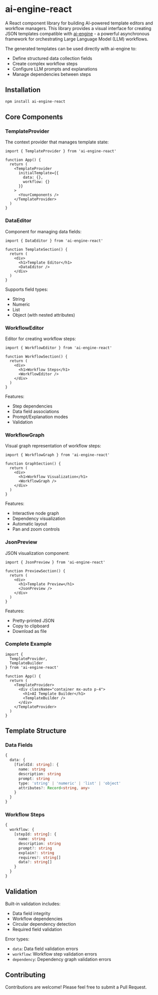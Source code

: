 # ai-engine-react

A React component library for building AI-powered template editors and workflow managers. This library provides a visual interface for creating JSON templates compatible with [ai-engine](https://github.com/jazibjohar/ai-engine) - a powerful asynchronous framework for orchestrating Large Language Model (LLM) workflows.

The generated templates can be used directly with ai-engine to:
- Define structured data collection fields
- Create complex workflow steps
- Configure LLM prompts and explanations
- Manage dependencies between steps

## Installation

```bash
npm install ai-engine-react
```

## Core Components

### TemplateProvider

The context provider that manages template state:

```tsx
import { TemplateProvider } from 'ai-engine-react'

function App() {
  return (
    <TemplateProvider 
      initialTemplate={{
        data: {},
        workflow: {}
      }}
    >
      <YourComponents />
    </TemplateProvider>
  )
}
```

### DataEditor

Component for managing data fields:

```tsx
import { DataEditor } from 'ai-engine-react'

function TemplateSection() {
  return (
    <div>
      <h1>Template Editor</h1>
      <DataEditor />
    </div>
  )
}
```

Supports field types:
- String
- Numeric 
- List
- Object (with nested attributes)

### WorkflowEditor

Editor for creating workflow steps:

```tsx
import { WorkflowEditor } from 'ai-engine-react'

function WorkflowSection() {
  return (
    <div>
      <h1>Workflow Steps</h1>
      <WorkflowEditor />
    </div>
  )
}
```

Features:
- Step dependencies
- Data field associations
- Prompt/Explanation modes
- Validation

### WorkflowGraph

Visual graph representation of workflow steps:

```tsx
import { WorkflowGraph } from 'ai-engine-react'

function GraphSection() {
  return (
    <div>
      <h1>Workflow Visualization</h1>
      <WorkflowGraph />
    </div>
  )
}
```

Features:
- Interactive node graph
- Dependency visualization
- Automatic layout
- Pan and zoom controls

### JsonPreview

JSON visualization component:

```tsx
import { JsonPreview } from 'ai-engine-react'

function PreviewSection() {
  return (
    <div>
      <h1>Template Preview</h1>
      <JsonPreview />
    </div>
  )
}
```

Features:
- Pretty-printed JSON
- Copy to clipboard
- Download as file

### Complete Example

```tsx
import { 
  TemplateProvider,
  TemplateBuilder
} from 'ai-engine-react'

function App() {
  return (
    <TemplateProvider>
      <div className="container mx-auto p-4">
        <h1>AI Template Builder</h1>
        <TemplateBuilder />
      </div>
    </TemplateProvider>
  )
}
```

## Template Structure

### Data Fields
```typescript
{
  data: {
    [fieldId: string]: {
      name: string
      description: string
      prompt: string
      type: 'string' | 'numeric' | 'list' | 'object'
      attributes?: Record<string, any>
    }
  }
}
```

### Workflow Steps
```typescript
{
  workflow: {
    [stepId: string]: {
      name: string
      description: string
      prompt?: string
      explain?: string
      requires?: string[]
      data?: string[]
    }
  }
}
```

## Validation

Built-in validation includes:
- Data field integrity
- Workflow dependencies
- Circular dependency detection
- Required field validation

Error types:
- `data`: Data field validation errors
- `workflow`: Workflow step validation errors  
- `dependency`: Dependency graph validation errors

## Contributing

Contributions are welcome! Please feel free to submit a Pull Request.